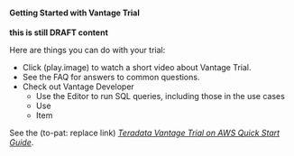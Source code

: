 #### Getting Started with Vantage Trial

**this is still  DRAFT  content**

Here are things you can do with your trial:
* Click (play.image) to watch a short video about Vantage Trial.
* See the FAQ for answers to common questions.
* Check out Vantage Developer
  - Use the Editor to run SQL queries, including those in the use cases
  - Use
  - Item


See the (to-pat: replace link) _[Teradata Vantage Trial on AWS Quick Start Guide](https://docs.teradata.com/access/sources/dita/topic?dita:mapPath=jzh1567636979792.ditamap)_.

